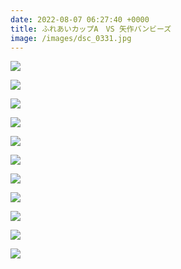 ```yaml
---
date: 2022-08-07 06:27:40 +0000
title: ふれあいカップA　VS 矢作バンビーズ
image: /images/dsc_0331.jpg
---
```

![](/images/dsc_0279.jpg)

![](/images/dsc_0285.jpg)

![](/images/dsc_0333.jpg)

![](/images/dsc_0339.jpg)

![](/images/dsc_0341.jpg)

![](/images/dsc_0347.jpg)

![](/images/dsc_0369.jpg)

![](/images/dsc_0378.jpg)

![](/images/dsc_0384.jpg)

![](/images/dsc_0430.jpg)

![](/images/dsc_0440.jpg)